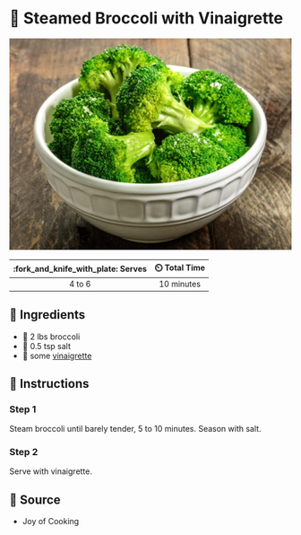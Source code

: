 # :broccoli: Steamed Broccoli with Vinaigrette

![Steamed Broccoli with Vinaigrette](../assets/images/steamed-broccoli-with-vinaigrette.jpg)

| :fork_and_knife_with_plate: Serves | :timer_clock: Total Time |
|:----------------------------------:|:-----------------------: |
| 4 to 6 | 10 minutes |

## :salt: Ingredients

- :broccoli: 2 lbs broccoli
- :salt: 0.5 tsp salt
- :green_salad: some [vinaigrette][1]

## :pencil: Instructions

### Step 1

Steam broccoli until barely tender, 5 to 10 minutes. Season with salt.

### Step 2

Serve with vinaigrette.

## :link: Source

- Joy of Cooking

[1]: <../sauces-and-dressings/vinaigrette.md>

